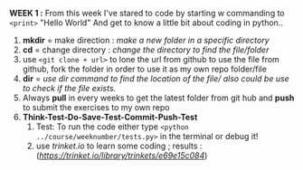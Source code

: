__WEEK 1 :__
  From this week I've stared to code by starting w commanding to `<print>` "Hello World"
  And get to know a little bit about coding in python..
1. **mkdir** = make direction : *make a new folder in a specific directory* 
2. **cd** = change directory : *change the directory to find the file/folder* 
3. use `<git clone + url>` to lone the url from github to use the file from github,
   fork the folder in order to use it as my own repo folder/file 
4. **dir** = *use dir command to find the location of the file/ also could be use to check if the file exists.*
5. Always **pull**  in every weeks to get the latest folder from git hub 
      and **push** to submit the exercises to my own repo
6. **Think-Test-Do-Save-Test-Commit-Push-Test**
   1. Test: To run the code either type `<python ../course/weeknumber/tests.py>` in the terminal or debug it!
   2. use *trinket.io* to learn some coding ; results : (*https://trinket.io/library/trinkets/e69e15c084*)

